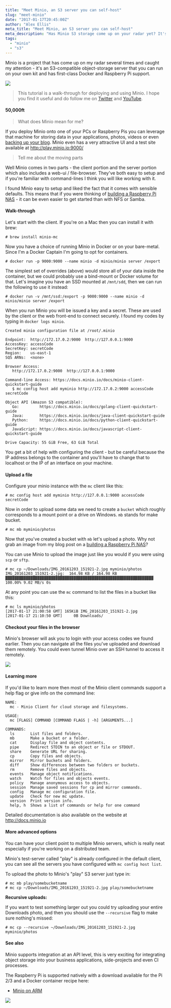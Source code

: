 ```yaml
---
title: "Meet Minio, an S3 server you can self-host"
slug: "meet-minio"
date: "2017-01-17T20:45:00Z"
author: "Alex Ellis"
meta_title: "Meet Minio, an S3 server you can self-host"
meta_description: "Has Minio S3 storage come up on your radar yet? It's a great project and easy to use. Join me for the 50,000ft overview and walk-through in Docker."
tags:
  - "minio"
  - "s3"
---
```


Minio is a project that has come up on my radar several times and caught my attention - it's an S3-compatible object-storage server that you can run on your own kit and has first-class Docker and Raspberry Pi support.

![](/content/images/2017/01/minio_light_cir_sm-1.png)

> This tutorial is a walk-through for deploying and using Minio. I hope you find it useful and do follow me on [Twitter](https://twitter.com/alexellisuk) and [YouTube](https://www.alexellis.io/).

#### 50,000ft

> What does Minio mean for me?

If you deploy Minio onto one of your PCs or Raspberry Pis you can leverage that machine for storing data in your applications, photos, videos or even [backing up your blog](http://blog.alexellis.io/tag/blog/). Minio even has a very attractive UI and a test site available at http://play.minio.io:9000/

> Tell me about the moving parts

Well Minio comes in two parts - the client portion and the server portion which also includes a web-ui / file-browser. They've both easy to setup and if you're familiar with command-lines I think you will like working with it.

I found Minio easy to setup and liked the fact that it comes with sensible defaults. This means that if you were thinking of [building a Raspberry Pi NAS](http://blog.alexellis.io/hardened-raspberry-pi-nas/) - it can be even easier to get started than with NFS or Samba.

#### Walk-through

Let's start with the client. If you're on a Mac then you can install it with brew:

```
# brew install minio-mc
```

Now you have a choice of running Minio in Docker or on your bare-metal. Since I'm a Docker Captain I'm going to opt for containers.

```
# docker run -p 9000:9000 --name minio -d minio/minio server /export
```

The simplest set of overrides (above) would store all of your data inside the container, but we could probably use a bind-mount or Docker volume for that. Let's imagine you have an SSD mounted at `/mnt/sdd`, then we can run the following to use it instead:

```
# docker run -v /mnt/ssd:/export -p 9000:9000 --name minio -d minio/minio server /export
```

When you run Minio you will be issued a key and a secret. These are used by the client or the web front-end to connect securely. I found my codes by typing in `docker logs minio`.

```
Created minio configuration file at /root/.minio

Endpoint:  http://172.17.0.2:9000  http://127.0.0.1:9000
AccessKey: accessCode
SecretKey: secretCode
Region:    us-east-1
SQS ARNs:  <none>

Browser Access:
   http://172.17.0.2:9000  http://127.0.0.1:9000

Command-line Access: https://docs.minio.io/docs/minio-client-quickstart-guide
   $ mc config host add myminio http://172.17.0.2:9000 accessCode secretCode

Object API (Amazon S3 compatible):
   Go:         https://docs.minio.io/docs/golang-client-quickstart-guide
   Java:       https://docs.minio.io/docs/java-client-quickstart-guide
   Python:     https://docs.minio.io/docs/python-client-quickstart-guide
   JavaScript: https://docs.minio.io/docs/javascript-client-quickstart-guide

Drive Capacity: 55 GiB Free, 63 GiB Total
```

You get a bit of help with configuring the client - but be careful because the IP address belongs to the container and you'll have to change that to localhost or the IP of an interface on your machine.

#### Upload a file

Configure your minio instance with the `mc` client like this:

```
# mc config host add myminio http://127.0.0.1:9000 accessCode secretCode
```

Now in order to upload some data we need to create a `bucket` which roughly corresponds to a mount point or a drive on Windows. `mb` stands for make bucket.

```
# mc mb myminio/photos
```

Now that you've created a bucket with `mb` let's upload a photo. Why not grab an image from my blog post on a [building a Raspberry Pi NAS](http://blog.alexellis.io/hardened-raspberry-pi-nas/)?

You can use Minio to upload the image just like you would if you were using `scp` or `sftp`.

```
# mc cp ~/Downloads/IMG_20161203_151921-2.jpg myminio/photos
IMG_20161203_151921-2.jpg:  164.98 KB / 164.98 KB  ▓▓▓▓▓▓▓▓▓▓▓▓▓▓▓▓▓▓▓▓▓▓▓▓▓▓▓▓▓▓▓▓▓▓▓▓▓▓▓▓▓▓▓▓▓▓▓▓▓▓▓▓▓▓▓▓▓▓▓▓▓▓▓▓▓  100.00% 9.02 MB/s 0s
```

At any point you can use the `mc` command to list the files in a bucket like this:

```
# mc ls myminio/photos 
[2017-01-17 21:00:58 GMT] 165KiB IMG_20161203_151921-2.jpg
[2017-01-17 21:10:50 GMT]     0B Downloads/
```

#### Checkout your files in the browser

Minio's browser will ask you to login with your access codes we found earlier. Then you can navigate all the files you've uploaded and download them remotely. You could even tunnel Minio over an SSH tunnel to access it remotely.

![](/content/images/2017/01/Screen-Shot-2017-01-17-at-9.03.35-PM.png)

#### Learning more

If you'd like to learn more then most of the Minio client commands support a help flag or give info on the command line:

```
NAME:
  mc - Minio Client for cloud storage and filesystems.

USAGE:
  mc [FLAGS] COMMAND [COMMAND FLAGS | -h] [ARGUMENTS...]

COMMANDS:
  ls       List files and folders.
  mb       Make a bucket or a folder.
  cat      Display file and object contents.
  pipe     Redirect STDIN to an object or file or STDOUT.
  share    Generate URL for sharing.
  cp       Copy files and objects.
  mirror   Mirror buckets and folders.
  diff     Show differences between two folders or buckets.
  rm       Remove files and objects.
  events   Manage object notifications.
  watch    Watch for files and objects events.
  policy   Manage anonymous access to objects.
  session  Manage saved sessions for cp and mirror commands.
  config   Manage mc configuration file.
  update   Check for new mc update.
  version  Print version info.
  help, h  Shows a list of commands or help for one command
```

Detailed documentation is also available on the website at http://docs.minio.io


#### More advanced options

You can have your client point to multiple Minio servers, which is really neat especially if you're working on a distributed team. 

Minio's test-server called "play" is already configured in the default client, you can see all the servers you have configured with `mc config host list`.

To upload the photo to Minio's "play" S3 server just type in:

```
# mc mb play/somebucketname
# mc cp ~/Downloads/IMG_20161203_151921-2.jpg play/somebucketname 
```

**Recursive uploads:**

If you want to test something larger out you could try uploading your entire Downloads photo, and then you should use the `--recursive` flag to make sure nothing's missed:

```
# mc cp --recursive ~/Downloads/IMG_20161203_151921-2.jpg myminio/photos
```

#### See also

Minio supports integration at an API level, this is very exciting for integrating object storage into your business applications, side-projects and even CI processes.

The Raspberry Pi is supported natively with a download available for the Pi 2/3 and a Docker container recipe here: 

* [Minio on ARM](https://github.com/alexellis/docker-arm/blob/master/images/armhf/minio/README.md)

![](https://camo.githubusercontent.com/f15ae64ae1c66e1d1a2f327a49ceb1a20e0a6e66/68747470733a2f2f7062732e7477696d672e636f6d2f6d656469612f43313763444b34586341414b4c6f6b2e706e673a6c61726765)